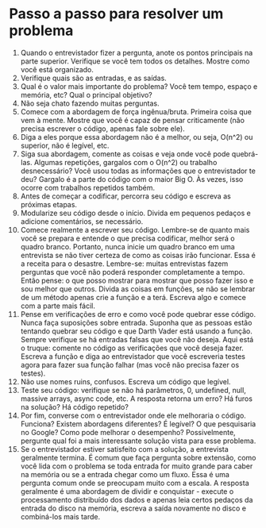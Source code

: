# Passo a passo para resolver um problema

1. Quando o entrevistador fizer a pergunta, anote os pontos principais na parte superior. Verifique se você tem todos os detalhes. Mostre como você está organizado.
2. Verifique quais são as entradas, e as saídas.
3. Qual é o valor mais importante do problema? Você tem tempo, espaço e memória, etc? Qual o principal objetivo?
4. Não seja chato fazendo muitas perguntas.
5. Comece com a abordagem de força ingênua/bruta. Primeira coisa que vem à mente. Mostre que você é capaz de pensar criticamente (não precisa escrever o código, apenas fale sobre ele).
6. Diga a eles porque essa abordagem não é a melhor, ou seja, O(n^2) ou superior, não é legível, etc.
7. Siga sua abordagem, comente as coisas e veja onde você pode quebrá-las. Algumas repetições, gargalos com o O(n^2) ou trabalho desnecessário? Você usou todas as informações que o entrevistador te deu? Gargalo é a parte do código com o maior Big O. Às vezes, isso ocorre com trabalhos repetidos também.
8. Antes de começar a codificar, percorra seu código e escreva as próximas etapas.
9. Modularize seu código desde o início. Divida em pequenos pedaços e adicione comentários, se necessário.
10. Comece realmente a escrever seu código. Lembre-se de quanto mais você se prepara e entende o que precisa codificar, melhor será o quadro branco. Portanto, nunca inicie um quadro branco em uma entrevista se não tiver certeza de como as coisas irão funcionar. Essa é a receita para o desastre. Lembre-se: muitas entrevistas fazem perguntas que você não poderá responder completamente a tempo. Então pense: o que posso mostrar para mostrar que posso fazer isso e sou melhor que outros. Divida as coisas em funções, se não se lembrar de um método apenas crie a função e a terá. Escreva algo e comece com a parte mais fácil.
11. Pense em verificações de erro e como você pode quebrar esse código. Nunca faça suposições sobre entrada. Suponha que as pessoas estão tentando quebrar seu código e que Darth Vader está usando a função. Sempre verifique se há entradas falsas que você não deseja. Aqui está o truque: comente no código as verificações que você deseja fazer. Escreva a função e diga ao entrevistador que você escreveria testes agora para fazer sua função falhar (mas você não precisa fazer os testes).  
12. Não use nomes ruins, confusos. Escreva um código que legível.
13. Teste seu código: verifique se não há parâmetros, 0, undefined, null, massive arrays, async code, etc. A resposta retorna um erro? Há furos na solução? Há código repetido?
14. Por fim, converse com o entrevistador onde ele melhoraria o código. Funciona? Existem abordagens diferentes? É legível? O que pesquisaria no Google? Como pode melhorar o desempenho? Possivelmente, pergunte qual foi a mais interessante solução vista para esse problema.
15. Se o entrevistador estiver satisfeito com a solução, a entrevista geralmente termina. É comum que faça pergunta sobre extensão, como você lida com o problema se toda entrada for muito grande para caber na memória ou se a entrada chegar como um fluxo. Essa é uma pergunta comum onde se preocupam muito com a escala. A resposta geralmente é uma abordagem de dividir e conquistar - execute o processamento distribuído dos dados e apenas leia certos pedaços da entrada do disco na memória, escreva a saída novamente no disco e combiná-los mais tarde.
